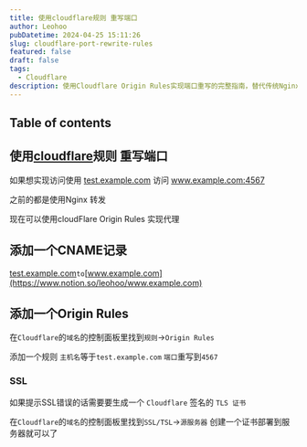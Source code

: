 ```yaml
---
title: 使用cloudflare规则 重写端口
author: Leohoo
pubDatetime: 2024-04-25 15:11:26
slug: cloudflare-port-rewrite-rules
featured: false
draft: false
tags:
  - Cloudflare
description: 使用Cloudflare Origin Rules实现端口重写的完整指南，替代传统Nginx转发方案，包含SSL证书配置。
---
```


## Table of contents

## 使用[cloudflare](https://so.csdn.net/so/search?q=cloudflare&spm=1001.2101.3001.7020)规则 重写端口

如果想实现访问使用 [test.example.com](http://test.example.com/) 访问 www.example.com:4567

之前的都是使用Nginx 转发

现在可以使用cloudFlare Origin Rules 实现代理

## 添加一个CNAME记录

[test.example.com](http://test.example.com/)`to`[www.example.com](https://www.notion.so/leohoo/www.example.com)

## 添加一个Origin Rules

在`Cloudflare`的`域名`的控制面板里找到`规则`→`Origin Rules`

添加一个规则 `主机名`等于`test.example.com` `端口`重写到`4567`

### SSL

如果提示SSL错误的话需要要生成一个 `Cloudflare` 签名的 `TLS 证书`

在`Cloudflare`的`域名`的控制面板里找到`SSL/TSL`→`源服务器` 创建一个证书部署到服务器就可以了
